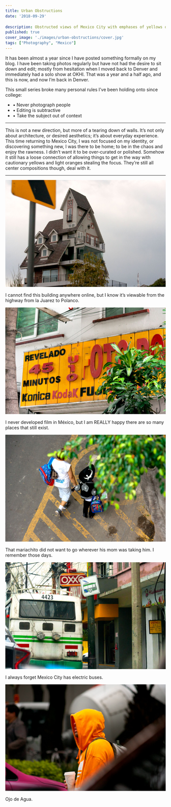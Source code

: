 ```yaml
---
title: Urban Obstructions
date: '2018-09-29'

description: Obstructed views of Mexico City with emphases of yellows of oranges.
published: true
cover_image: './images/urban-obstructions/cover.jpg'
tags: ["Photography", "Mexico"]
---
```


It has been almost a year since I have posted something formally on my blog. I have been taking photos regularly but have not had the desire to sit down and edit; mostly from hesitation when I moved back to Denver and immediately had a solo show at OKHI. That was a year and a half ago, and this is now, and now I’m back in Denver.

This small series broke many personal rules I’ve been holding onto since college:

- • Never photograph people
- • Editing is subtractive
- • Take the subject out of context

---

This is not a new direction, but more of a tearing down of walls. It’s not only about architecture, or desired aesthetics; it’s about everyday experience. This time returning to Mexico City, I was not focused on my identity, or discovering something new, I was there to be home; to be in the chaos and enjoy the rawness. I didn’t want it to be over-curated or polished. Somehow it still has a loose connection of allowing things to get in the way with cautionary yellows and light oranges stealing the focus. They’re still all center compositions though, deal with it.

---

![Postmodern house In Polanco](./images/urban-obstructions/post-modern-house.jpg)

I cannot find this building anywhere online, but I know it’s viewable from the highway from la Juarez to Polanco.

![Konica Kodak Fuji Sign](./images/urban-obstructions/foto-sign.jpg)

I never developed film in México, but I am REALLY happy there are so many places that still exist.

![Young boy dressed as Mariachi holding hands with his mother](./images/urban-obstructions/little-mariachi.jpg)

That mariachito did not want to go wherever his mom was taking him. I remember those days.

![Electric bus driving past OXXO](./images/urban-obstructions/electric-bus.jpg)

I always forget Mexico City has electric buses.

![Man in orange Adidas hoodie holding coffee walking between traffic](./images/urban-obstructions/orange-hoodie.jpg)

Ojo de Agua.
